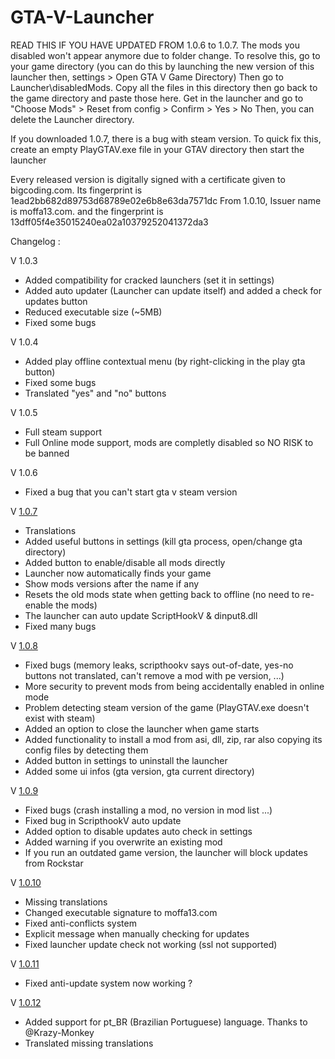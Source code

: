 # GTA-V-Launcher


READ THIS IF YOU HAVE UPDATED FROM 1.0.6 to 1.0.7. The mods you disabled won't appear anymore due to folder change.
To resolve this, go to your game directory (you can do this by launching the new version of this launcher then, settings > Open GTA V Game Directory)
Then go to Launcher\disabledMods. Copy all the files in this directory then go back to the game directory and paste those here.
Get in the launcher and go to "Choose Mods" > Reset from config > Confirm > Yes > No
Then, you can delete the Launcher directory.

If you downloaded 1.0.7, there is a bug with steam version. To quick fix this, create an empty PlayGTAV.exe file in your GTAV directory then start the launcher

Every released version is digitally signed with a certificate given to bigcoding.com. 
Its fingerprint is 1ead2bb682d89753d68789e02e6b8e63da7571dc
From 1.0.10, Issuer name is moffa13.com. and the fingerprint is 13dff05f4e35015240ea02a10379252041372da3

Changelog :

V 1.0.3
- Added compatibility for cracked launchers (set it in settings)
- Added auto updater (Launcher can update itself) and added a check for updates button
- Reduced executable size (~5MB)
- Fixed some bugs

V 1.0.4 
- Added play offline contextual menu (by right-clicking in the play gta button)
- Fixed some bugs
- Translated "yes" and "no" buttons

V 1.0.5
- Full steam support
- Full Online mode support, mods are completly disabled so NO RISK to be banned

V 1.0.6
- Fixed a bug that you can't start gta v steam version

V [1.0.7]
- Translations
- Added useful buttons in settings (kill gta process, open/change gta directory)
- Added button to enable/disable all mods directly
- Launcher now automatically finds your game
- Show mods versions after the name if any
- Resets the old mods state when getting back to offline (no need to re-enable the mods)
- The launcher can auto update ScriptHookV & dinput8.dll
- Fixed many bugs

V [1.0.8]
- Fixed bugs (memory leaks, scripthookv says out-of-date, yes-no buttons not translated, can't remove a mod with pe version, ...)
- More security to prevent mods from being accidentally enabled in online mode
- Problem detecting steam version of the game (PlayGTAV.exe doesn't exist with steam)
- Added an option to close the launcher when game starts
- Added functionality to install a mod from asi, dll, zip, rar also copying its config files by detecting them
- Added button in settings to uninstall the launcher
- Added some ui infos (gta version, gta current directory)

V [1.0.9]
- Fixed bugs (crash installing a mod, no version in mod list ...)
- Fixed bug in ScripthookV auto update
- Added option to disable updates auto check in settings
- Added warning if you overwrite an existing mod
- If you run an outdated game version, the launcher will block updates from Rockstar

V [1.0.10]
- Missing translations
- Changed executable signature to moffa13.com
- Fixed anti-conflicts system
- Explicit message when manually checking for updates
- Fixed launcher update check not working (ssl not supported)

V [1.0.11]
- Fixed anti-update system now working ?

V [1.0.12]
- Added support for pt_BR (Brazilian Portuguese) language. Thanks to @Krazy-Monkey
- Translated missing translations

[1.0.7]: https://github.com/moffa13/GTA-V-Launcher/releases/tag/1.0.7
[1.0.8]: https://github.com/moffa13/GTA-V-Launcher/releases/tag/1.0.8
[1.0.9]: https://github.com/moffa13/GTA-V-Launcher/releases/tag/1.0.9
[1.0.10]: https://github.com/moffa13/GTA-V-Launcher/releases/tag/1.0.10
[1.0.11]: https://github.com/moffa13/GTA-V-Launcher/releases/tag/1.0.11
[1.0.12]: https://github.com/moffa13/GTA-V-Launcher/releases/tag/1.0.11